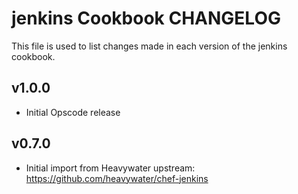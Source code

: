 jenkins Cookbook CHANGELOG
==========================
This file is used to list changes made in each version of the jenkins cookbook.


v1.0.0
------
- Initial Opscode release

v0.7.0
------
- Initial import from Heavywater upstream: https://github.com/heavywater/chef-jenkins
